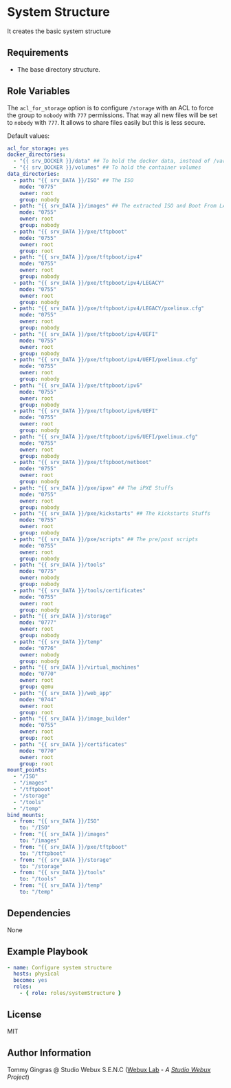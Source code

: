# System Structure

It creates the basic system structure

## Requirements

- The base directory structure.

## Role Variables

The `acl_for_storage` option is to configure `/storage` with an ACL to force the group to `nobody` with `777` permissions. That way all new files will be set to `nobody` with `777`. It allows to share files easily but this is less secure.

Default values:

```yaml
acl_for_storage: yes
docker_directories:
  - "{{ srv_DOCKER }}/data" ## To hold the docker data, instead of /var/lib/docker
  - "{{ srv_DOCKER }}/volumes" ## To hold the container volumes
data_directories:
  - path: "{{ srv_DATA }}/ISO" ## The ISO
    mode: "0775"
    owner: root
    group: nobody
  - path: "{{ srv_DATA }}/images" ## The extracted ISO and Boot From LAN images
    mode: "0755"
    owner: root
    group: nobody
  - path: "{{ srv_DATA }}/pxe/tftpboot"
    mode: "0755"
    owner: root
    group: root
  - path: "{{ srv_DATA }}/pxe/tftpboot/ipv4"
    mode: "0755"
    owner: root
    group: nobody
  - path: "{{ srv_DATA }}/pxe/tftpboot/ipv4/LEGACY"
    mode: "0755"
    owner: root
    group: nobody
  - path: "{{ srv_DATA }}/pxe/tftpboot/ipv4/LEGACY/pxelinux.cfg"
    mode: "0755"
    owner: root
    group: nobody
  - path: "{{ srv_DATA }}/pxe/tftpboot/ipv4/UEFI"
    mode: "0755"
    owner: root
    group: nobody
  - path: "{{ srv_DATA }}/pxe/tftpboot/ipv4/UEFI/pxelinux.cfg"
    mode: "0755"
    owner: root
    group: nobody
  - path: "{{ srv_DATA }}/pxe/tftpboot/ipv6"
    mode: "0755"
    owner: root
    group: nobody
  - path: "{{ srv_DATA }}/pxe/tftpboot/ipv6/UEFI"
    mode: "0755"
    owner: root
    group: nobody
  - path: "{{ srv_DATA }}/pxe/tftpboot/ipv6/UEFI/pxelinux.cfg"
    mode: "0755"
    owner: root
    group: nobody
  - path: "{{ srv_DATA }}/pxe/tftpboot/netboot"
    mode: "0755"
    owner: root
    group: nobody
  - path: "{{ srv_DATA }}/pxe/ipxe" ## The iPXE Stuffs
    mode: "0755"
    owner: root
    group: nobody
  - path: "{{ srv_DATA }}/pxe/kickstarts" ## The kickstarts Stuffs
    mode: "0755"
    owner: root
    group: nobody
  - path: "{{ srv_DATA }}/pxe/scripts" ## The pre/post scripts
    mode: "0755"
    owner: root
    group: nobody
  - path: "{{ srv_DATA }}/tools"
    mode: "0775"
    owner: nobody
    group: nobody
  - path: "{{ srv_DATA }}/tools/certificates"
    mode: "0755"
    owner: root
    group: nobody
  - path: "{{ srv_DATA }}/storage"
    mode: "0777"
    owner: root
    group: nobody
  - path: "{{ srv_DATA }}/temp"
    mode: "0776"
    owner: nobody
    group: nobody
  - path: "{{ srv_DATA }}/virtual_machines"
    mode: "0770"
    owner: root
    group: qemu
  - path: "{{ srv_DATA }}/web_app"
    mode: "0744"
    owner: root
    group: root
  - path: "{{ srv_DATA }}/image_builder"
    mode: "0755"
    owner: root
    group: root
  - path: "{{ srv_DATA }}/certificates"
    mode: "0770"
    owner: root
    group: root
mount_points:
  - "/ISO"
  - "/images"
  - "/tftpboot"
  - "/storage"
  - "/tools"
  - "/temp"
bind_mounts:
  - from: "{{ srv_DATA }}/ISO"
    to: "/ISO"
  - from: "{{ srv_DATA }}/images"
    to: "/images"
  - from: "{{ srv_DATA }}/pxe/tftpboot"
    to: "/tftpboot"
  - from: "{{ srv_DATA }}/storage"
    to: "/storage"
  - from: "{{ srv_DATA }}/tools"
    to: "/tools"
  - from: "{{ srv_DATA }}/temp"
    to: "/temp"
```

## Dependencies

None

## Example Playbook

```yaml
- name: Configure system structure
  hosts: physical
  become: yes
  roles:
    - { role: roles/systemStructure }
```

## License

MIT

## Author Information

Tommy Gingras @ Studio Webux S.E.N.C ([Webux Lab](https://webuxlab.com) - _A [Studio Webux](https://studiowebux.com) Project_)
